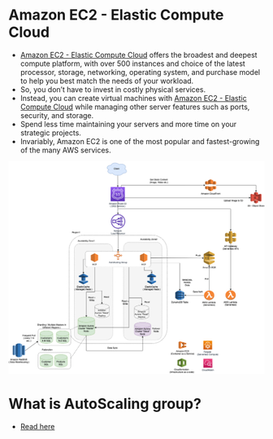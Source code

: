 
# Amazon EC2 - Elastic Compute Cloud
- [Amazon EC2 - Elastic Compute Cloud](https://aws.amazon.com/ec2/) offers the broadest and deepest compute platform, with over 500 instances and choice of the latest processor, storage, networking, operating system, and purchase model to help you best match the needs of your workload.
- So, you don’t have to invest in costly physical services. 
- Instead, you can create virtual machines with [Amazon EC2 - Elastic Compute Cloud](https://aws.amazon.com/ec2/) while managing other server features such as ports, security, and storage. 
- Spend less time maintaining your servers and more time on your strategic projects. 
- Invariably, Amazon EC2 is one of the most popular and fastest-growing of the many AWS services.

![img.png](../../0_AWSDesigns/DesignScalableSystemWithRDMS/assets/DesignScalableSystemWithRelationalDBOnAWS.drawio.png)

# What is AutoScaling group?
- [Read here](AutoScalingGroup/README.md)